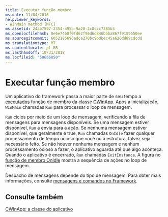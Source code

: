 ```yaml
---
title: Executar função membro
ms.date: 11/04/2016
helpviewer_keywords:
- WinMain method [MFC]
ms.assetid: 24ab7597-2354-495b-9a20-2c8ccc7385b3
ms.openlocfilehash: 8e6e74b8f0fd62f96d6d846bbba867f9189550ee
ms.sourcegitcommit: 6052185696adca270bc9bdbec45a626dd89cdcdd
ms.translationtype: MT
ms.contentlocale: pt-BR
ms.lasthandoff: 10/31/2018
ms.locfileid: "50666850"
---
```

# <a name="run-member-function"></a>Executar função membro

Um aplicativo do framework passa a maior parte de seu tempo a [executados](../mfc/reference/cwinapp-class.md#run) função de membro da classe [CWinApp](../mfc/reference/cwinapp-class.md). Após a inicialização, `WinMain` chamadas `Run` para processar o loop de mensagem.

`Run` ciclos por meio de um loop de mensagem, verificando a fila de mensagens para mensagens disponíveis. Se uma mensagem estiver disponível, `Run` a envia para a ação. Se nenhuma mensagem estiver disponível, que geralmente é true, `Run` chamadas `OnIdle` fazer qualquer processamento de tempo ocioso que você ou à estrutura, talvez seja necessário feito. Se não houver nenhuma mensagem e nenhum processamento ocioso a fazer, o aplicativo aguarda até que algo aconteça. Quando o aplicativo é encerrado, `Run` chamadas `ExitInstance`. A figura no [função de membro OnIdle](../mfc/onidle-member-function.md) mostra a sequência de ações no loop de mensagem.

Despacho de mensagens depende do tipo de mensagem. Para obter mais informações, consulte [mensagens e comandos no Framework](../mfc/messages-and-commands-in-the-framework.md).

## <a name="see-also"></a>Consulte também

[CWinApp: a classe do aplicativo](../mfc/cwinapp-the-application-class.md)
